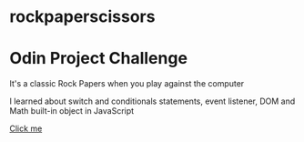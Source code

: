 # rockpaperscissors

<h1>Odin Project Challenge</h1>
<p>
It's a classic Rock Papers when you play against the computer

I learned about switch and conditionals statements, event listener, DOM and Math built-in object in JavaScript</p>

<p Live demo :> <a href target="blank" link="https://starjunxbt.github.io/rockpaperscissors/"> Click me </a> 
